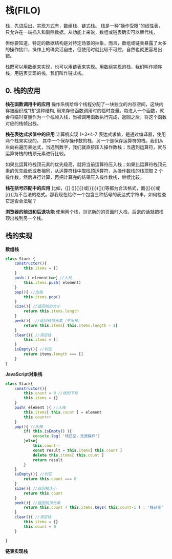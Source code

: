 
# 栈(FILO)
栈，先进后出，实现方式有，数组栈、链式栈。
栈是一种“操作受限”的线性表，只允许在一端插入和删除数据。从功能上来说，数组或链表确实可以替代栈，

但你要知道，特定的数据结构是对特定场景的抽象，而且，数组或链表暴露了太多的操作接口，操作上的确灵活自由，但使用时就比较不可控，自然也就更容易出错。

栈既可以用数组来实现，也可以用链表来实现。用数组实现的栈，我们叫作顺序栈，用链表实现的栈，我们叫作链式栈。

## 0. 栈的应用

**栈在函数调用中的应用**
操作系统给每个线程分配了一块独立的内存空间，这块内存被组织成“栈”这种结构, 用来存储函数调用时的临时变量。每进入一个函数，就会将临时变量作为一个栈帧入栈，当被调用函数执行完成，返回之后，将这个函数对应的栈帧出栈。

**栈在表达式求值中的应用**
计算机实现 1+3*4-7 表达式求值，是通过编译器，使用两个栈来实现的。
其中一个保存操作数的栈，另一个是保存运算符的栈。我们从左向右遍历表达式，当遇到数字，我们就直接压入操作数栈；当遇到运算符，就与运算符栈的栈顶元素进行比较。

如果比运算符栈顶元素的优先级高，就将当前运算符压入栈；如果比运算符栈顶元素的优先级低或者相同，从运算符栈中取栈顶运算符，从操作数栈的栈顶取 2 个操作数，然后进行计算，再把计算完的结果压入操作数栈，继续比较。

**栈在括号匹配中的应用**
比如，{[] ()[{}]}或[{()}([])]等都为合法格式，而{[}()]或[({)]为不合法的格式。那我现在给你一个包含三种括号的表达式字符串，如何检查它是否合法呢？

**浏览器的前进和后退功能**
使用两个栈，浏览新的的页面时入栈，后退的话就把栈顶出栈到另一个栈。



## 栈的实现 

**数组栈**
```js
class Stack {
    constructor(){
        this.items = []
    }
    push：( element)=>{ //入栈
        this.items.push( element)
    }
    pop(){ //出栈
        this.items.pop()
    }
    size(){ //返回栈的大小
        return this.items.length
    }
    peek(){  //返回栈顶元素（不出栈）
        return this.items[ this.items.length - 1]
    }
    clear(){ //清空栈
        this.items = []
    }
    isEmpty(){ //判空
        return items.length === []
    }
}
```
**JavaScript对象栈**

```js
class Stack{
    constructor(){
        this.count = 0 //栈的下标
        this.items = {}
    }
    push( element ){ //入栈
        this.items[ this.count ] = element
        this.count++
    }
    pop(){ //出栈
        if( this.isEmpty() ){
            console.log( '栈已空，无效操作')
        }else{
            this.count--
            const result = this.items[ this.count ]
            delete this.items[ this.count ]
            return result
        }
    }
    isEmpty(){ //判空
        return this.count === 0
    }
    size(){ //返回栈大小
        return this.count
    }
    peek(){ //返回栈顶元素
        return this.count ? this.items.keys( this.count-1 ) : '栈已空'
    }
    clear(){ //清空栈
        this.items = {}
        this.count = 0
    }

}

```

**链表实现栈**
